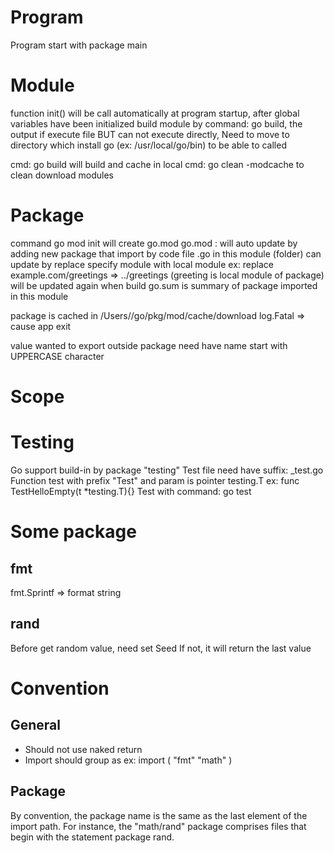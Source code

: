 # Program
  Program start with package main
  

# Module
  function init() will be call automatically at program startup, after global variables have been initialized
  build module by command: go build,  the output if execute file BUT can not execute directly, Need to move to directory which install go (ex: /usr/local/go/bin) to be able to called

  cmd:  go build will build and cache in local
  cmd: go clean -modcache   to clean download modules

# Package
  command go mod init <module name> will create  go.mod
  go.mod : will auto update by adding new package that import by code file .go in this module (folder)
           can update by replace specify module with local module ex: replace example.com/greetings => ../greetings   (greeting is local module of package)
           will be updated again when build
  go.sum  is summary of package imported in this module
  
  package is cached in /Users/<current user>/go/pkg/mod/cache/download
  log.Fatal => cause app exit
  
  value wanted to export outside package need have name start with UPPERCASE character
  
# Scope

 
  
# Testing
  Go support build-in by package "testing"
  Test file need have suffix: \_test.go
  Function test with prefix "Test" and param is pointer testing.T  ex: func TestHelloEmpty(t \*testing.T){}
  Test with command: go test


# Some package
## fmt
  fmt.Sprintf => format string

## rand
  Before get random value, need set Seed   If not, it will return the last value

# Convention

## General
 - Should not use naked return
 - Import should group as ex:
  import (
	"fmt"
	"math"
)
## Package
  By convention, the package name is the same as the last element of the import path. For instance, the "math/rand" package comprises files that begin with the statement package rand.
